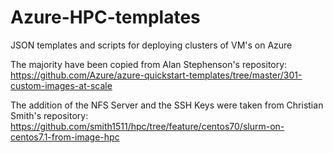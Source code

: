 # Azure-HPC-templates
JSON templates and scripts for deploying clusters of VM's on Azure 

The majority have been copied from Alan Stephenson's repository:
https://github.com/Azure/azure-quickstart-templates/tree/master/301-custom-images-at-scale

The addition of the NFS Server and the SSH Keys were taken from Christian Smith's repository:
https://github.com/smith1511/hpc/tree/feature/centos70/slurm-on-centos7.1-from-image-hpc



